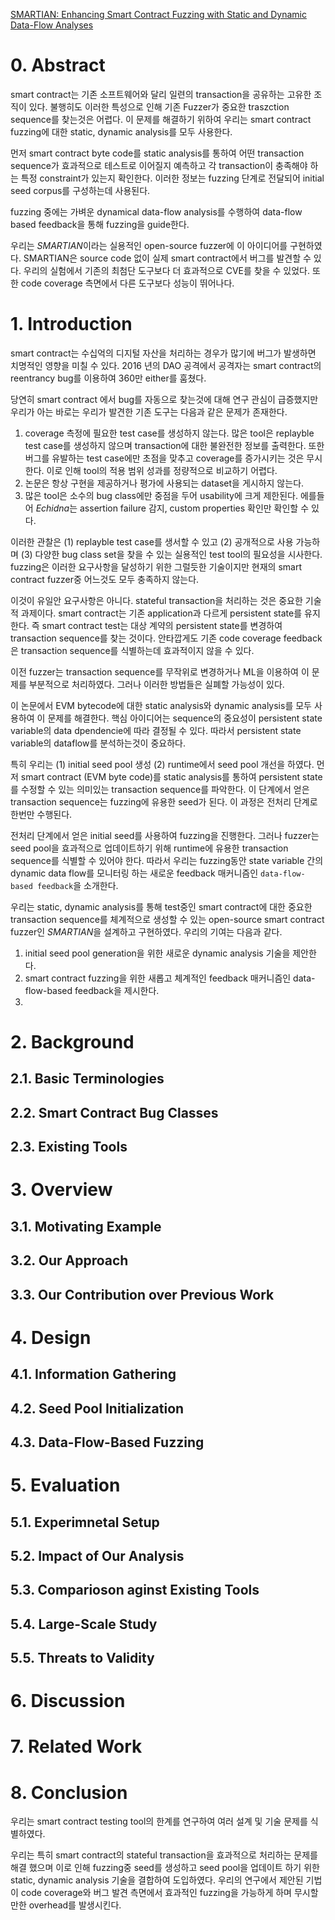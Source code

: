 [SMARTIAN: Enhancing Smart Contract Fuzzing
with Static and Dynamic Data-Flow Analyses
](https://softsec.kaist.ac.kr/~sangkilc/papers/choi-ase2021.pdf)

# 0. Abstract
smart contract는 기존 소프트웨어와 달리 일련의 transaction을 공유하는 고유한 조직이 있다. 불행히도 이러한 특성으로 인해 기존 Fuzzer가 중요한 traszction sequence를 찾는것은 어렵다. 이 문제를 해결하기 위하여 우리는 smart contract fuzzing에 대한 static, dynamic analysis를 모두 사용한다.

먼저 smart contract byte code를 static analysis를 통하여 어떤 transaction sequence가 효과적으로 테스트로 이어질지 예측하고 각 transaction이 충족해야 하는 특정 constraint가 있는지 확인한다. 이러한 정보는 fuzzing 단계로 전달되어 initial seed corpus를 구성하는데 사용된다. 

fuzzing 중에는 가벼운 dynamical data-flow analysis를 수행하여 data-flow based feedback을 통해 fuzzing을 guide한다.

우리는 *SMARTIAN*이라는 실용적인 open-source fuzzer에 이 아이디어를 구현하였다. SMARTIAN은 source code 없이 실제 smart contract에서 버그를 발견할 수 있다. 우리의 실험에서 기존의 최첨단 도구보다 더 효과적으로 CVE를 찾을 수 있었다. 또한 code coverage 측면에서 다른 도구보다 성능이 뛰어나다.

# 1. Introduction
smart contract는 수십억의 디지털 자산을 처리하는 경우가 많기에 버그가 발생하면 치명적인 영향을 미칠 수 있다. 2016 년의 DAO 공격에서 공격자는 smart contract의 reentrancy bug를 이용하여 360만 either를 훔쳤다.

당연히 smart contract 에서 bug를 자동으로 찾는것에 대해 연구 관심이 급증했지만 우리가 아는 바로는 우리가 발견한 기존 도구는 다음과 같은 문제가 존재한다.

1. coverage 측정에 필요한 test case를 생성하지 않는다. 많은 tool은 replayble test case를 생성하지 않으며 transaction에 대한 불완전한 정보를 출력한다. 또한 버그를 유발하는 test case에만 초점을 맞추고 coverage를 증가시키는 것은 무시한다. 이로 인해 tool의 적용 범위 성과를 정량적으로 비교하기 어렵다.
2. 논문은 항상 구현을 제공하거나 평가에 사용되는 dataset을 게시하지 않는다.
3. 많은 tool은 소수의 bug class에만 중점을 두어 usability에 크게 제한된다. 에를들어 *Echidna*는 assertion failure 감지, custom properties 확인만 확인할 수 있다.

이러한 관찰은 (1) replayble test case를 생서할 수 있고 (2) 공개적으로 사용 가능하며 (3) 다양한 bug class set을 찾을 수 있는 실용적인 test tool의 필요성을 시사한다. fuzzing은 이러한 요구사항을 달성하기 위한 그럴듯한 기술이지만 현재의 smart contract fuzzer중 어느것도 모두 충족하지 않는다.

이것이 유일안 요구사항은 아니다. stateful transaction을 처리하는 것은 중요한 기술적 과제이다. smart contract는 기존 application과 다르게 persistent state를 유지한다. 즉 smart contract test는 대상 계약의 persistent state를 변경하여 transaction sequence를 찾는 것이다. 안타깝게도 기존 code coverage feedback은 transaction sequence를 식별하는데 효과적이지 않을 수 있다. 

이전 fuzzer는 transaction sequence를 무작위로 변경하거나 ML을 이용하여 이 문제를 부분적으로 처리하였다. 그러나 이러한 방법들은 실폐할 가능성이 있다.

이 논문에서 EVM bytecode에 대한 static analysis와 dynamic analysis를 모두 사용하여 이 문제를 해결한다. 핵심 아이디어는 sequence의 중요성이 persistent state variable의 data dpendencie에 따라 결정될 수 있다. 따라서 persistent state variable의 dataflow를 분석하는것이 중요하다.

특히 우리는 (1) initial seed pool 생성 (2) runtime에서 seed pool 개선을 하였다.
먼저 smart contract (EVM byte code)를 static analysis를 통하여 persistent state를 수정할 수 있는 의미있는 transaction sequence를 파악한다. 이 단계에서 얻은 transaction sequence는 fuzzing에 유용한 seed가 된다. 이 과정은 전처리 단계로 한번만 수행된다.

전처리 단계에서 얻은 initial seed를 사용하여 fuzzing을 진행한다. 그러나 fuzzer는 seed pool을 효과적으로 업데이트하기 위해 runtime에 유용한 transaction sequence를 식별할 수 있어야 한다. 따라서 우리는 fuzzing동안 state variable 간의 dynamic data flow를 모니터링 하는 새로운 feedback 매커니즘인 `data-flow-based feedback`을 소개한다.

우리는 static, dynamic analysis를 통해 test중인 smart contract에 대한 중요한 transaction sequence를 체계적으로 생성할 수 있는 open-source smart contract fuzzer인 *SMARTIAN*을 설계하고 구현하였다. 우리의 기여는 다음과 같다.

1. initial seed pool generation을 위한 새로운 dynamic analysis 기술을 제안한다.
2. smart contract fuzzing을 위한 새롭고 체계적인 feedback 매커니즘인 data-flow-based feedback을 제시한다.
3. 
# 2. Background

## 2.1. Basic Terminologies
## 2.2. Smart Contract Bug Classes
## 2.3. Existing Tools
# 3. Overview
## 3.1. Motivating Example
## 3.2. Our Approach
## 3.3. Our Contribution over Previous Work
# 4. Design
## 4.1. Information Gathering
## 4.2. Seed Pool Initialization
## 4.3. Data-Flow-Based Fuzzing
# 5. Evaluation
## 5.1. Experimnetal Setup
## 5.2. Impact of Our Analysis
## 5.3. Comparioson aginst Existing Tools
## 5.4. Large-Scale Study
## 5.5. Threats to Validity

# 6. Discussion
# 7. Related Work
# 8. Conclusion
우리는 smart contract testing tool의 한계를 연구하여 여러 설계 및 기술 문제를 식별하였다.

우리는 특히 smart contract의 stateful transaction을 효과적으로 처리하는 문제를 해결 했으며 이로 인해 fuzzing중 seed를 생성하고 seed pool을 업데이트 하기 위한 static, dynamic analysis 기술을 결합하여 도입하였다. 우리의 연구에서 제안된 기법이 code coverage와 버그 발견 측면에서 효과적인 fuzzing을 가능하게 하며 무시할만한 overhead를 발생시킨다.
